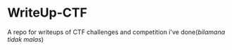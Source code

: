 # WriteUp-CTF
A repo for writeups of CTF challenges and competition i've done(_bilamana tidak malas_)
